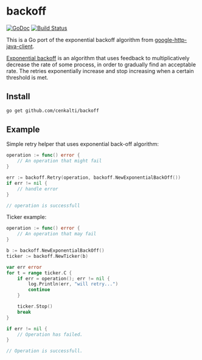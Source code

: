 # backoff

[![GoDoc](https://godoc.org/github.com/cenkalti/backoff?status.png)](https://godoc.org/github.com/cenkalti/backoff)
[![Build Status](https://travis-ci.org/cenkalti/backoff.png)](https://travis-ci.org/cenkalti/backoff)

This is a Go port of the exponential backoff algorithm from
[google-http-java-client](https://code.google.com/p/google-http-java-client/wiki/ExponentialBackoff).

[Exponential backoff](http://en.wikipedia.org/wiki/Exponential_backoff)
is an algorithm that uses feedback to multiplicatively decrease the rate of some process,
in order to gradually find an acceptable rate.
The retries exponentially increase and stop increasing when a certain threshold is met.




## Install

```bash
go get github.com/cenkalti/backoff
```

## Example

Simple retry helper that uses exponential back-off algorithm:

```go
operation := func() error {
    // An operation that might fail
}

err := backoff.Retry(operation, backoff.NewExponentialBackOff())
if err != nil {
    // handle error
}

// operation is successfull
```

Ticker example:

```go
operation := func() error {
    // An operation that may fail
}

b := backoff.NewExponentialBackOff()
ticker := backoff.NewTicker(b)

var err error
for t = range ticker.C {
    if err = operation(); err != nil {
        log.Println(err, "will retry...")
        continue
    }

    ticker.Stop()
    break
}

if err != nil {
    // Operation has failed.
}

// Operation is successfull.
```
